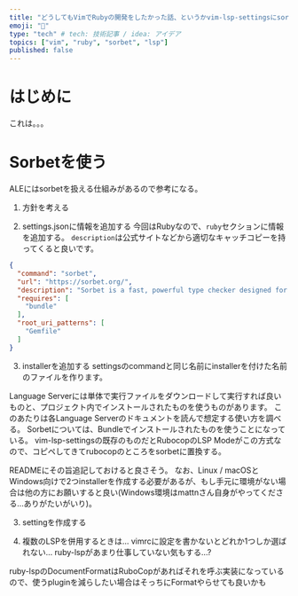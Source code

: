 ```yaml
---
title: "どうしてもVimでRubyの開発をしたかった話、というかvim-lsp-settingsにsorbetを追加した話"
emoji: "💎"
type: "tech" # tech: 技術記事 / idea: アイデア
topics: ["vim", "ruby", "sorbet", "lsp"]
published: false
---
```


# はじめに

これは。。。




# Sorbetを使う

ALEにはsorbetを扱える仕組みがあるので参考になる。

1. 方針を考える


2. settings.jsonに情報を追加する
今回はRubyなので、`ruby`セクションに情報を追加する。
`description`は公式サイトなどから適切なキャッチコピーを持ってくると良いです。

```json
{
  "command": "sorbet",
  "url": "https://sorbet.org/",
  "description": "Sorbet is a fast, powerful type checker designed for Ruby.",
  "requires": [
    "bundle"
  ],
  "root_uri_patterns": [
    "Gemfile"
  ]
}
```

3. installerを追加する
settingsのcommandと同じ名前にinstallerを付けた名前のファイルを作ります。

Language Serverには単体で実行ファイルをダウンロードして実行すれば良いものと、プロジェクト内でインストールされたものを使うものがあります。
このあたりは各Language Serverのドキュメントを読んで想定する使い方を調べる。
Sorbetについては、Bundleでインストールされたものを使うことになっている。
vim-lsp-settingsの既存のものだとRubocopのLSP Modeがこの方式なので、コピペしてきてrubocopのところをsorbetに置換する。

READMEにその旨追記しておけると良さそう。
なお、Linux / macOSとWindows向けで2つinstallerを作成する必要があるが、もし手元に環境がない場合は他の方にお願いすると良い(Windows環境はmattnさん自身がやってくださる…ありがたいがいり)。

3. settingを作成する



4. 複数のLSPを併用するときは…
vimrcに設定を書かないとどれか1つしか選ばれない…
ruby-lspがあまり仕事していない気もする…?



ruby-lspのDocumentFormatはRuboCopがあればそれを呼ぶ実装になっているので、使うpluginを減らしたい場合はそっちにFormatやらせても良いかも
